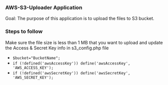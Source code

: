 ### AWS-S3-Uploader Application

Goal: The purpose of this application is to upload the files to S3 bucket.

### Steps to follow

Make sure the file size is less than 1 MB that you want to upload and update the Access & Secret Key info in s3_config.php file
- `$bucket="BucketName";`
- `if (!defined('awsAccessKey')) define('awsAccessKey', 'AWS_ACCESS_KEY');`
- `if (!defined('awsSecretKey')) define('awsSecretKey', 'AWS_SECRET_KEY');`


